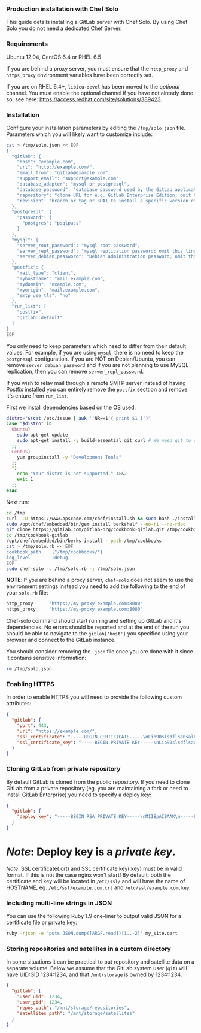 ### Production installation with Chef Solo

This guide details installing a GitLab server with Chef Solo.
By using Chef Solo you do not need a dedicated Chef Server.

### Requirements

Ubuntu 12.04, CentOS 6.4 or RHEL 6.5

If you are behind a proxy server, you must ensure that the `http_proxy`
and `https_proxy` environment variables have been correctly set.

If you are on RHEL 6.4+, `libicu-devel` has been moved to the
*optional* channel. You must enable the optional channel if you have not
already done so, see here: https://access.redhat.com/site/solutions/389423.

### Installation

Configure your installation parameters by editing the `/tmp/solo.json` file.
Parameters which you will likely want to customize include:

```bash
cat > /tmp/solo.json << EOF
{
  "gitlab": {
    "host": "example.com",
    "url": "http://example.com/",
    "email_from": "gitlab@example.com",
    "support_email": "support@example.com",
    "database_adapter": "mysql or postgresql",
    "database_password": "database password used by the GitLab application",
    "repository": "clone URL for e.g. GitLab Enterprise Edition; omit this line to use Community Edition",
    "revision": "branch or tag or SHA1 to install a specific version of GitLab, e.g. 6-4-stable"
  },
  "postgresql": {
    "password": {
      "postgres": "psqlpass"
    }
  },
  "mysql": {
    "server_root_password": "mysql root password",
    "server_repl_password": "mysql replication password; omit this line for a random password",
    "server_debian_password": "Debian administration password; omit this line for a random password"
  },
  "postfix": {
    "mail_type": "client",
    "myhostname": "mail.example.com",
    "mydomain": "example.com",
    "myorigin": "mail.example.com",
    "smtp_use_tls": "no"
  },
  "run_list": [
    "postfix",
    "gitlab::default"
  ]
}
EOF
```

You only need to keep parameters which need to differ from their default values.
For example, if you are using `mysql`, there is no need to keep the `postgresql` configuration.
If you are NOT on Debian/Ubuntu, you can remove `server_debian_password` and if you are not
planning to use MySQL replication, then you can remove `server_repl_password`.

If you wish to relay mail through a remote SMTP server instead of having Postfix installed you
can entirely remove the `postfix` secttion and remove it's enture from `run_list`.


First we install dependencies based on the OS used:

```bash
distro="$(cat /etc/issue | awk ''NR==1'{ print $1 }')"
case "$distro" in
  Ubuntu)
    sudo apt-get update
    sudo apt-get install -y build-essential git curl # We need git to clone the cookbook, newer version will be compiled using the cookbook
  ;;
  CentOS)
    yum groupinstall -y "Development Tools"
  ;;
  *)
    echo "Your distro is not supported." 1>&2
    exit 1
  ;;
esac
```

Next run:

```bash
cd /tmp
curl -LO https://www.opscode.com/chef/install.sh && sudo bash ./install.sh -v 11.4.4
sudo /opt/chef/embedded/bin/gem install berkshelf --no-ri --no-rdoc
git clone https://gitlab.com/gitlab-org/cookbook-gitlab.git /tmp/cookbook-gitlab
cd /tmp/cookbook-gitlab
/opt/chef/embedded/bin/berks install --path /tmp/cookbooks
cat > /tmp/solo.rb << EOF
cookbook_path    ["/tmp/cookbooks/"]
log_level        :debug
EOF
sudo chef-solo -c /tmp/solo.rb -j /tmp/solo.json
```

**NOTE**: If you are behind a proxy server, `chef-solo` does not seem to use the environment settings
instead you need to add the following to the end of your `solo.rb` file:

```ruby
http_proxy      "https://my-proxy.example.com:8080"
https_proxy     "https://my-proxy.example.com:8080"
```

Chef-solo command should start running and setting up GitLab and it's dependencies.
No errors should be reported and at the end of the run you should be able to navigate to the
`gitlab['host']` you specified using your browser and connect to the GitLab instance.

You should consider removing the `.json` file once you are done with it since
it contains sensitive information:

```bash
rm /tmp/solo.json
```
### Enabling HTTPS

In order to enable HTTPS you will need to provide the following custom attributes:

```json
{
  "gitlab": {
    "port": 443,
    "url": "https://example.com/",
    "ssl_certificate": "-----BEGIN CERTIFICATE-----\nLio90slsdflsa0salLfjfFLJQOWWWWFLJFOAlll0029043jlfssLSIlccihhopqs\n-----END CERTIFICATE-----",
    "ssl_certificate_key": "-----BEGIN PRIVATE KEY-----\nLio90slsdflsa0salLfjfFLJQOWWWWFLJFOAlll0029043jlfssLSIlccihhopqs\n-----END PRIVATE KEY-----"
  }
}
```

### Cloning GitLab from private repository

By default GitLab is cloned from the public repository.
If you need to clone GitLab from a private repository (eg. you are maintaining a fork or need to install GitLab Enterprise) you need to specify a deploy key:

```json
{
  "gitlab": {
    "deploy_key": "-----BEGIN RSA PRIVATE KEY-----\nMIIEpAIBAAK\n-----END RSA PRIVATE KEY-----"
  }
}
```

*Note*: Deploy key is a *private key*.
=======
*Note*: SSL certificate(.crt) and SSL certificate key(.key) must be in valid format. If this is not the case nginx won't start! By default, both the certificate and key will be located in `/etc/ssl/` and will have the name of HOSTNAME, eg. `/etc/ssl/example.com.crt` and `/etc/ssl/example.com.key`.

### Including multi-line strings in JSON
You can use the following Ruby 1.9 one-liner to output valid JSON for a certificate file or private key:

```bash
ruby -rjson -e 'puts JSON.dump([ARGF.read])[1..-2]' my_site.cert
```

### Storing repositories and satellites in a custom directory
In some situations it can be practical to put repository and satellite data on a separate volume.
Below we assume that the GitLab system user (`git`) will have UID:GID 1234:1234, and that `/mnt/storage` is owned by 1234:1234.

```json
{
  "gitlab": {
    "user_uid": 1234,
    "user_gid": 1234,
    "repos_path": "/mnt/storage/repositories",
    "satellites_path": "/mnt/storage/satellites"
  }
}
```
